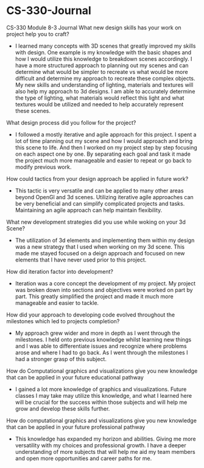 # CS-330-Journal
CS-330 Module 8-3 Journal
What new design skills has your work on project help you to craft?
- I learned many concepts with 3D scenes that greatly improved my skills with design. One example is my knowledge with the basic shapes and how I would utilize this knowledge to breakdown scenes accordingly. I have a more structured approach to planning out my scenes and can determine what would be simpler to recreate vs what would be more difficult and determine my approach to recreate these complex objects. My new skills and understanding of lighting, materials and textures will also help my approach to 3d designs. I am able to accurately determine the type of lighting, what materials would reflect this light and what textures would be utilized and needed to help accurately represent these scenes. 

What design process did you follow for the project?
- I followed a mostly iterative and agile approach for this project. I spent a lot of time planning out my scene and how I would approach and bring this scene to life. And then I worked on my project step by step focusing on each aspect one by one. By separating each goal and task it made the project much more manageable and easier to repeat or go back to modify previous work.

How could tactics from your design approach be applied in future work?
- This tactic is very versatile and can be applied to many other areas beyond OpenGl and 3d scenes. Utilizing iterative agile approaches can be very beneficial and can simplify complicated projects and tasks. Maintaining an agile approach can help maintain flexibility. 



What new development strategies did you use while woking on your 3d Scene?
- The utilization of 3d elements and implementing them within my design was a new strategy that I used when working on my 3d scene. This made me stayed focused on a deign approach and focused on new elements that I have never used prior to this project.

How did iteration factor into development?
- Iteration was a core concept the development of my project. My project was broken down into sections and objectives were worked on part by part. This greatly simplified the project and made it much more manageable and easier to tackle.

How did your approach to developing code evolved throughout the milestones which led to projects completion?
- My approach grew wider and more in depth as I went through the milestones. I held onto previous knowledge whilst learning new things and I was able to differentiate issues and recognize where problems arose and where I had to go back. As I went through the milestones I had a stronger grasp of this subject.

How do Computational graphics and visualizations give you new knowledge that can be applied in your future educational pathway
- I gained a lot more knowledge of graphics and visualizations. Future classes I may take may utilize this knowledge, and what I learned here will be crucial for the success within those subjects and will help me grow and develop these skills further. 

How do computational graphics and visualizations give you new knowledge that can be applied in your future professional pathway
- This knowledge has expanded my horizon and abilities. Giving me more versatility with my choices and professional growth. I have a deeper understanding of more subjects that will help me aid my team members and open more opportunities and career paths for me. 
